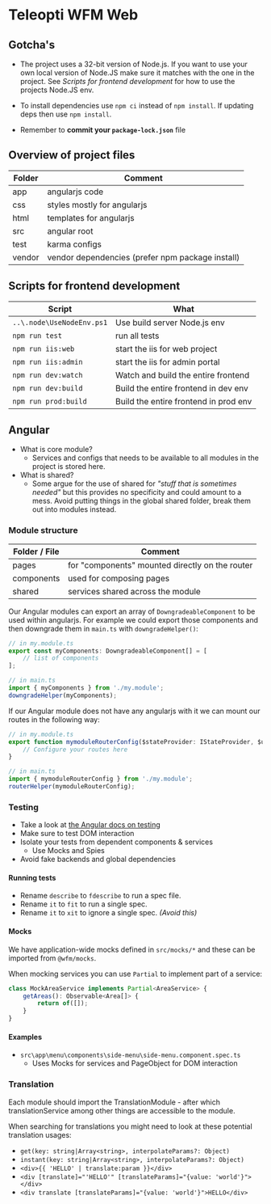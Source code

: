 # Teleopti WFM Web

## Gotcha's

-   The project uses a 32-bit version of Node.js. If you want to use your own local version of Node.JS make sure it matches with the one in the project. See _Scripts for frontend development_ for how to use the projects Node.JS env.

-   To install dependencies use `npm ci` instead of `npm install`. If updating deps then use `npm install`.

-   Remember to **commit your `package-lock.json`** file

## Overview of project files

| Folder | Comment                                          |
| ------ | ------------------------------------------------ |
| app    | angularjs code                                   |
| css    | styles mostly for angularjs                      |
| html   | templates for angularjs                          |
| src    | angular root                                     |
| test   | karma configs                                    |
| vendor | vendor dependencies (prefer npm package install) |

## Scripts for frontend development

| Script                    | What                                  |
| ------------------------- | ------------------------------------- |
| `..\.node\UseNodeEnv.ps1` | Use build server Node.js env          |
| `npm run test`            | run all tests                         |
| `npm run iis:web`         | start the iis for web project         |
| `npm run iis:admin`       | start the iis for admin portal        |
| `npm run dev:watch`       | Watch and build the entire frontend   |
| `npm run dev:build`       | Build the entire frontend in dev env  |
| `npm run prod:build`      | Build the entire frontend in prod env |

## Angular

-   What is core module?
    -   Services and configs that needs to be available to all modules in the project is stored here.
-   What is shared?
    -   Some argue for the use of shared for _"stuff that is sometimes needed"_ but this provides no specificity and could amount to a mess. Avoid putting things in the global shared folder, break them out into modules instead.

### Module structure

| Folder / File | Comment                                         |
| ------------- | ----------------------------------------------- |
| pages         | for "components" mounted directly on the router |
| components    | used for composing pages                        |
| shared        | services shared across the module               |

Our Angular modules can export an array of `DowngradeableComponent` to be used within angularjs. For example we could export those components and then downgrade them in `main.ts` with `downgradeHelper()`:

```ts
// in my.module.ts
export const myComponents: DowngradeableComponent[] = [
	// list of components
];

// in main.ts
import { myComponents } from './my.module';
downgradeHelper(myComponents);
```

If our Angular module does not have any angularjs with it we can mount our routes in the following way:

```ts
// in my.module.ts
export function mymoduleRouterConfig($stateProvider: IStateProvider, $urlRouterProvider: IUrlRouterProvider) {
	// Configure your routes here
}

// in main.ts
import { mymoduleRouterConfig } from './my.module';
routerHelper(mymoduleRouterConfig);
```

### Testing

-   Take a look at [the Angular docs on testing](https://angular.io/guide/testing)
-   Make sure to test DOM interaction
-   Isolate your tests from dependent components & services
    -   Use Mocks and Spies
-   Avoid fake backends and global dependencies

#### Running tests

-   Rename `describe` to `fdescribe` to run a spec file.
-   Rename `it` to `fit` to run a single spec.
-   Rename `it` to `xit` to ignore a single spec. _(Avoid this)_

#### Mocks

We have application-wide mocks defined in `src/mocks/*` and these can be imported from `@wfm/mocks`.

When mocking services you can use `Partial` to implement part of a service:

```ts
class MockAreaService implements Partial<AreaService> {
	getAreas(): Observable<Area[]> {
		return of([]);
	}
}
```

#### Examples

-   `src\app\menu\components\side-menu\side-menu.component.spec.ts`
    -   Uses Mocks for services and PageObject for DOM interaction

### Translation

Each module should import the TranslationModule - after which translationService among other things are accessible to the module.

When searching for translations you might need to look at these potential translation usages:

-   `get(key: string|Array<string>, interpolateParams?: Object)`
-   `instant(key: string|Array<string>, interpolateParams?: Object)`
-   `<div>{{ 'HELLO' | translate:param }}</div>`
-   `<div [translate]="'HELLO'" [translateParams]="{value: 'world'}"></div>`
-   `<div translate [translateParams]="{value: 'world'}">HELLO</div>`

